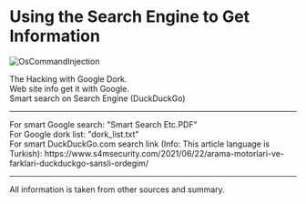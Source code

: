 # Using the Search Engine to Get Information

![OsCommandInjection](https://user-images.githubusercontent.com/81925511/168462225-24df1220-f890-4d84-b866-9005f259365a.png)

The Hacking with Google Dork.
<br>
Web site info get it with Google.<br>
Smart search on Search Engine (DuckDuckGo)
<hr>
For smart Google search: "Smart Search Etc.PDF"<br>
For Google dork list: "dork_list.txt"<br>
For smart DuckDuckGo.com search link (Info: This article language is Turkish): https://www.s4msecurity.com/2021/06/22/arama-motorlari-ve-farklari-duckduckgo-sansli-ordegim/
<hr>
All information is taken from other sources and summary.
